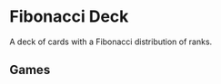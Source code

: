 Fibonacci Deck
==============

A deck of cards with a Fibonacci distribution of ranks.

Games
-----

